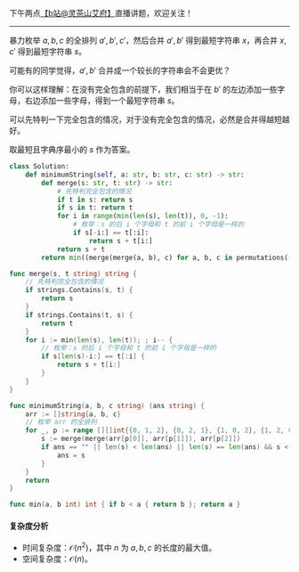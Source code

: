 下午两点[【b站@灵茶山艾府】](https://space.bilibili.com/206214)直播讲题，欢迎关注！

---

暴力枚举 $a,b,c$ 的全排列 $a',b',c'$，然后合并 $a',b'$ 得到最短字符串 $x$，再合并 $x,c'$ 得到最短字符串 $s$。

可能有的同学觉得，$a',b'$ 合并成一个较长的字符串会不会更优？

你可以这样理解：在没有完全包含的前提下，我们相当于在 $b'$ 的左边添加一些字母，右边添加一些字母，得到一个最短字符串 $s$。

可以先特判一下完全包含的情况，对于没有完全包含的情况，必然是合并得越短越好。

取最短且字典序最小的 $s$ 作为答案。

```py [sol-Python3]
class Solution:
    def minimumString(self, a: str, b: str, c: str) -> str:
        def merge(s: str, t: str) -> str:
            # 先特判完全包含的情况
            if t in s: return s
            if s in t: return t
            for i in range(min(len(s), len(t)), 0, -1):
                # 枚举：s 的后 i 个字母和 t 的前 i 个字母是一样的
                if s[-i:] == t[:i]:
                    return s + t[i:]
            return s + t
        return min((merge(merge(a, b), c) for a, b, c in permutations((a, b, c))), key=lambda s: (len(s), s))
```

```go [sol-Go]
func merge(s, t string) string {
	// 先特判完全包含的情况
	if strings.Contains(s, t) {
		return s
	}
	if strings.Contains(t, s) {
		return t
	}
	for i := min(len(s), len(t)); ; i-- {
		// 枚举：s 的后 i 个字母和 t 的前 i 个字母是一样的
		if s[len(s)-i:] == t[:i] {
			return s + t[i:]
		}
	}
}

func minimumString(a, b, c string) (ans string) {
	arr := []string{a, b, c}
	// 枚举 arr 的全排列
	for _, p := range [][]int{{0, 1, 2}, {0, 2, 1}, {1, 0, 2}, {1, 2, 0}, {2, 0, 1}, {2, 1, 0}} {
		s := merge(merge(arr[p[0]], arr[p[1]]), arr[p[2]])
		if ans == "" || len(s) < len(ans) || len(s) == len(ans) && s < ans {
			ans = s
		}
	}
	return
}

func min(a, b int) int { if b < a { return b }; return a }
```

#### 复杂度分析

- 时间复杂度：$\mathcal{O}(n^2)$，其中 $n$ 为 $a,b,c$ 的长度的最大值。
- 空间复杂度：$\mathcal{O}(n)$。
